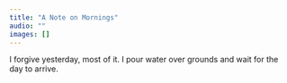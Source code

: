 ```yaml
---
title: "A Note on Mornings"
audio: ""
images: []
---
```


I forgive yesterday, most of it. I pour water over grounds and wait for the day to arrive.

